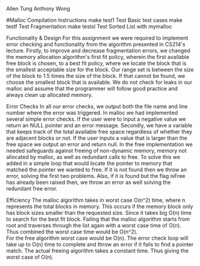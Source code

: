 Allen Tung
Anthony Wong

#Malloc
Compilation Instructions
make test1 Test Basic test cases
make testf Test Fragmentation 
make testsl Test Sorted List with mymalloc


Functionality & Design
For this assignment we were required to implement error checking and functionality from the algorithm presented in CS214's lecture.  Firstly, to improve and decrease fragmentation errors, we changed the memory allocation algorithm's first fit policy, wherein the first available free block is chosen, to a best fit policy, where we locate the block that is the smallest acceptable size for the block.  Our range set is between the size of the block to 1.5 times the size of the block.  If that cannot be found, we choose the smallest block that is available.  We do not check for leaks in our malloc and assume that the programmer will follow good practice and always clean up allocated memory.  

Error Checks
In all our error checks, we output both the file name and line number where the error was triggered.  In malloc we had implemented several simple error checks.  If the user were to input a negative value we return an NULL pointer and an error message.  Secondly, we have a variable that keeps track of the total available free space regardless of whether they are adjacent blocks or not.  If the user inputs a value that is larger than the free space we output an error and return null.  In the free implementation we needed safeguards against freeing of non-dynamic memory, memory not allocated by malloc, as well as redundant calls to free.  To solve this we added in a simple loop that would locate the pointer to memory that matched the pointer we wanted to free.  If it is not found then we throw an error, solving the first two problems.  Also, if it is found but the flag isFree has already been raised then, we throw an error as well solving the redundant free error.

Efficiency
The malloc algorithm takes in worst case O(n^2) time, where n represents the total blocks in memory.  This occurs if the memory block only has block sizes smaller than the requested size.  Since it takes big O(n) time to search for the best fit block.  Failing that the malloc algorithm starts from root and traverses through the list again with a worst case time of O(n).  Thus combined the worst case time would be O(n^2).  
For the free algorithm worst case would be O(n).  The error check loop will take up to O(n) time to complete and throw an error if it fails to find a pointer match.  The actual freeing algorithm takes a constant time.  Thus giving the worst case of O(n).
